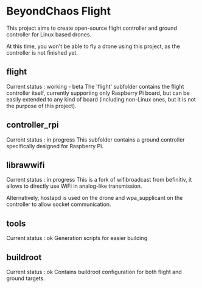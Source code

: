 # BeyondChaos Flight
This project aims to create open-source flight controller and ground controller for Linux based drones.

At this time, you won't be able to fly a drone using this project, as the controller is not finished yet.

## flight
Current status : working - beta
The 'flight' subfolder contains the flight controller itself, currently supporting only Raspberry Pi board, but can be easily extended to any kind of board (including non-Linux ones, but it is not the purpose of this project).

## controller_rpi
Current status : in progress
This subfolder contains a ground controller specifically designed for Raspberry Pi.

## librawwifi
Current status : in progress
This is a fork of wifibroadcast from befinitiv, it allows to directly use WiFi in analog-like transmission.

Alternatively, hostapd is used on the drone and wpa_supplicant on the controller to allow socket communication.

## tools
Current status : ok
Generation scripts for easier building

## buildroot
Current status : ok
Contains buildroot configuration for both flight and ground targets.
